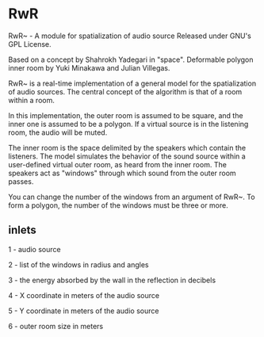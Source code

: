 # RwR

RwR~ - A module for spatialization of audio source Released under GNU's GPL License.

Based on a concept by Shahrokh Yadegari in "space". Deformable polygon inner room by Yuki Minakawa and Julian Villegas.

RwR~ is a real-time implementation of a general model for the spatialization of audio sources. The central concept of the algorithm is that of a room within a room.

In this implementation, the outer room is assumed to be square, and the inner one is assumed to be a polygon. If a virtual source is in the listening room, the audio will be muted.

The inner room is the space delimited by the speakers which contain the listeners. The model simulates the behavior of the sound source within a user-defined virtual outer room, as heard from the inner room. The speakers act as "windows" through which sound from the outer room passes.

You can change the number of the windows from an argument of RwR~. To form a polygon, the number of the windows must be three or more.

inlets
----------
1 - audio source

2 - list of the windows in radius and angles

3 - the energy absorbed by the wall in the reflection in decibels

4 - X coordinate in meters of the audio source

5 - Y coordinate in meters of the audio source

6 - outer room size in meters
